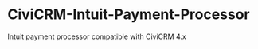 CiviCRM-Intuit-Payment-Processor
================================

Intuit payment processor compatible with CiviCRM 4.x